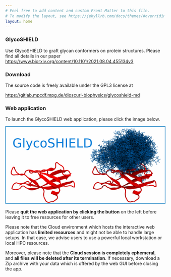 ```yaml
---
# Feel free to add content and custom Front Matter to this file.
# To modify the layout, see https://jekyllrb.com/docs/themes/#overriding-theme-defaults
layout: home
---
```


### GlycoSHIELD

Use GlycoSHIELD to graft glycan conformers on protein structures.
Please find all details in our paper
https://www.biorxiv.org/content/10.1101/2021.08.04.455134v3

<!---# [Tsai et al., 2024, Cell 187, 1–16, February 29, 2024](https://doi.org/10.1016/j.cell.2024.01.034){:target="_blank"}
--->
### Download

The source code is freely available under the GPL3 license at

<https://gitlab.mpcdf.mpg.de/dioscuri-biophysics/glycoshield-md>

### Web application

To launch the GlycoSHIELD web application, please click the image below.

<a href="https://notebooks.mpcdf.mpg.de/binder/v2/git/https%3A%2F%2Fgitlab.mpcdf.mpg.de%2Fdioscuri-biophysics%2Fglycoshield-md.git/webapp_online?urlpath=streamlit" target="_blank">
<img src="GSlogo-large.png" style="border:2px solid #3792cb;" alt="GS">
</a>

Please **quit the web application by clicking the button** on the left before
leaving it to free resources for other users.

Please note that the Cloud environment which hosts the interactive web
application has **limited resources** and might not be able to handle large
setups. In that case, we advise users to use a powerful local workstation or
local HPC resources.

Moreover, please note that the **Cloud session is completely ephemeral**, and **all
files will be deleted after its termination**. If necessary, download a Zip
archive with your data which is offered by the web GUI before closing the app.
